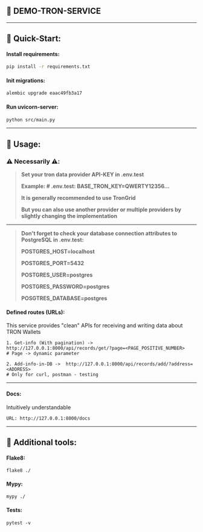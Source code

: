 🔶 DEMO-TRON-SERVICE
---
---

## 🔹 Quick-Start:

#### Install requirements:

```bash
pip install -r requirements.txt
```

#### Init migrations:

```bash
alembic upgrade eaac49fb3a17
```

#### Run uvicorn-server:

```bash
python src/main.py
```

---

## 🔹 Usage:

### ⚠️ Necessarily ⚠️:

> **Set your tron data provider API-KEY in .env.test**
>
> **Example: # .env.test: BASE_TRON_KEY=QWERTY12356...**
>
> **It is generally recommended to use TronGrid**
>
> **But you can also use another provider or multiple providers by slightly changing the implementation**

---

> **Don't forget to check your database connection attributes to PostgreSQL in .env.test:**
>
> **POSTGRES_HOST=localhost**
>
> **POSTGRES_PORT=5432**
>
> **POSTGRES_USER=postgres**
>
> **POSTGRES_PASSWORD=postgres**
>
> **POSGTRES_DATABASE=postgres**

#### Defined routes (URLs):

This service provides "clean" APIs for receiving and writing data about TRON Wallets

```
1. Get-info (With pagination) -> http://127.0.0.1:8000/api/records/get/?page=<PAGE_POSITIVE_NUMBER>
# Page -> dynamic parameter

2. Add-info-in-DB ->  http://127.0.0.1:8000/api/records/add/?address=<ADDRESS>
# Only for curl, postman - testing
```

---

#### Docs:

Intuitively understandable

```
URL: http://127.0.0.1:8000/docs
```

---

## 🔹 Additional tools:

#### Flake8:

```shell
flake8 ./
```

#### Mypy:

```shell
mypy ./
```

#### Tests:

```shell
pytest -v
```
